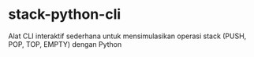 # stack-python-cli
Alat CLI interaktif sederhana untuk mensimulasikan operasi stack (PUSH, POP, TOP, EMPTY) dengan Python
